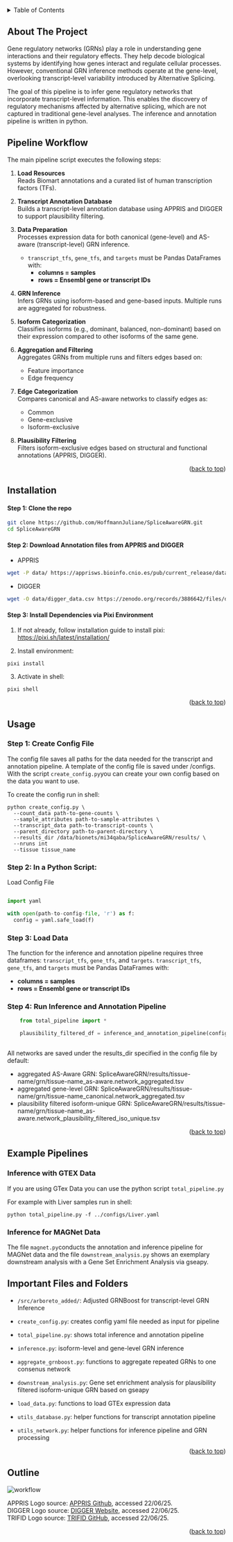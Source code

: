 
<a id="readme-top"></a>





<!-- TABLE OF CONTENTS -->
<details>
  <summary>Table of Contents</summary>
  <ol>
    <li>
      <a href="#about-the-project">About The Project</a>
      <ul>
        <li><a href="#built-with">Built With</a></li>
      </ul>
    </li>
    <li><a href="#installation">Installation</a></li>
    <li><a href="#usage">Usage</a></li>
    <li><a href="#important-files-and-folders">Important Files and Folders</a></li>


  </ol>
</details>



<!-- ABOUT THE PROJECT -->
## About The Project

Gene regulatory networks (GRNs) play a role in understanding gene interactions and their regulatory effects. They help decode biological systems by identifying how genes interact and regulate cellular processes. However, conventional GRN inference methods operate at the gene-level, overlooking transcript-level variability introduced by Alternative Splicing.

The goal of this pipeline is to infer gene regulatory networks that incorporate transcript-level information. This enables the discovery of regulatory mechanisms affected by alternative splicing, which are not captured in traditional gene-level analyses. The inference and annotation pipeline is written in python.

## Pipeline Workflow

The main pipeline script executes the following steps:

1. **Load Resources**  
   Reads Biomart annotations and a curated list of human transcription factors (TFs).

2. **Transcript Annotation Database**  
   Builds a transcript-level annotation database using APPRIS and DIGGER to support plausibility filtering.

3. **Data Preparation**  
   Processes expression data for both canonical (gene-level) and AS-aware (transcript-level) GRN inference.

   - `transcript_tfs`, `gene_tfs`, and `targets` must be Pandas DataFrames with:
     - **columns = samples**
     - **rows = Ensembl gene or transcript IDs**

4. **GRN Inference**  
   Infers GRNs using isoform-based and gene-based inputs. Multiple runs are aggregated for robustness.

5. **Isoform Categorization**  
   Classifies isoforms (e.g., dominant, balanced, non-dominant) based on their expression compared to other isoforms of the same gene.

6. **Aggregation and Filtering**  
   Aggregates GRNs from multiple runs and filters edges based on:
   - Feature importance
   - Edge frequency

7. **Edge Categorization**  
   Compares canonical and AS-aware networks to classify edges as:
   - Common
   - Gene-exclusive
   - Isoform-exclusive

8. **Plausibility Filtering**  
   Filters isoform-exclusive edges based on structural and functional annotations (APPRIS, DIGGER).


<p align="right">(<a href="#readme-top">back to top</a>)</p>



## Installation

#### Step 1: Clone the repo

   ```sh
   git clone https://github.com/HoffmannJuliane/SpliceAwareGRN.git
   cd SpliceAwareGRN
   ```

#### Step 2: Download Annotation files from APPRIS and DIGGER

* APPRIS
```bash
wget -P data/ https://apprisws.bioinfo.cnio.es/pub/current_release/datafiles/homo_sapiens/e110v48/appris_data.appris.txt
```

* DIGGER
```bash
wget -O data/digger_data.csv https://zenodo.org/records/3886642/files/domain_mapped_to_exons.csv

```

#### Step 3: Install Dependencies via Pixi Environment

1. If not already, follow installation guide to install pixi:  https://pixi.sh/latest/installation/

2. Install environment:
  ```
  pixi install
  ```
3. Activate in shell:
  ```
  pixi shell
  ```


<p align="right">(<a href="#readme-top">back to top</a>)</p>



<!-- USAGE EXAMPLES -->
## Usage

### Step 1: Create Config File
  The config file saves all paths for the data needed for the transcript and annotation pipeline. A template of the config file is saved under /configs. With the script `create_config.py`you can create your own config based on the data you want to use.

  To create the config run in shell:
  ```
  python create_config.py \
    --count_data path-to-gene-counts \
    --sample_attributes path-to-sample-attributes \
    --transcript_data path-to-transcript-counts \
    --parent_directory path-to-parent-directory \
    --results_dir /data/bionets/mi34qaba/SpliceAwareGRN/results/ \
    --nruns int
    --tissue tissue_name 
  ```

### Step 2: In a Python Script:

Load Config File

```python

import yaml

with open(path-to-config-file, 'r') as f:
  config = yaml.safe_load(f)

```

### Step 3: Load Data 
The function for the inference and annotation pipeline requires three dataframes: `transcript_tfs`, `gene_tfs`, and `targets`.
`transcript_tfs`, `gene_tfs`, and `targets` must be Pandas DataFrames with:
  - **columns = samples**
  - **rows = Ensembl gene or transcript IDs**

### Step 4: Run Inference and Annotation Pipeline

```python
    from total_pipeline import *

    plausibility_filtered_df = inference_and_annotation_pipeline(config, transcript_tfs, gene_tfs, targets)
    
```

All networks are saved under the results_dir specified in the config file by default:

- aggregated AS-Aware GRN: SpliceAwareGRN/results/tissue-name/grn/tissue-name_as-aware.network_aggregated.tsv
- aggregated gene-level GRN: SpliceAwareGRN/results/tissue-name/grn/tissue-name_canonical.network_aggregated.tsv
- plausibility filtered isoform-unique GRN: SpliceAwareGRN/results/tissue-name/grn/tissue-name_as-aware.network_plausibility_filtered_iso_unique.tsv



<p align="right">(<a href="#readme-top">back to top</a>)</p>


## Example Pipelines

### Inference with GTEX Data

If you are using GTex Data you can use the python script `total_pipeline.py` 

For example with Liver samples run in shell:
```
python total_pipeline.py -f ../configs/Liver.yaml
```



### Inference for MAGNet Data

The file `magnet.py`conducts the annotation and inference pipeline for MAGNet data and the file `downstream_analysis.py` shows an exemplary downstream analysis with a Gene Set Enrichment Analysis via gseapy.


## Important Files and Folders

- `/src/arboreto_added/`: Adjusted GRNBoost for transcript-level GRN Inference
- `create_config.py`: creates config yaml file needed as input for pipeline

- `total_pipeline.py`: shows total inference and annotation pipeline
- `inference.py`: isoform-level and gene-level GRN inference 
- `aggregate_grnboost.py`: functions to aggregate repeated GRNs to one consenus network
- `downstream_analysis.py`: Gene set enrichment analysis for plausibility filtered isoform-unique GRN based on gseapy
- `load_data.py`: functions to load GTEx expression data
- `utils_database.py`: helper functions for transcript annotation pipeline
- `utils_network.py`: helper functions for inference pipeline and GRN processing

<p align="right">(<a href="#readme-top">back to top</a>)</p>


## Outline 
![workflow](figures/pipeline.png)

APPRIS Logo source: [APPRIS Github](https://avatars.githubusercontent.com/u/14290225?s=48&v=4), accessed 22/06/25. <br />
DIGGER Logo source: [DIGGER Website](https://exbio.wzw.tum.de/digger/static/image/DIGGER.png), accessed 22/06/25. <br />
TRIFID Logo source: [TRIFID GitHub](https://github.com/fpozoc/trifid/blob/master/img/logo.png), accessed 22/06/25.



<p align="right">(<a href="#readme-top">back to top</a>)</p>